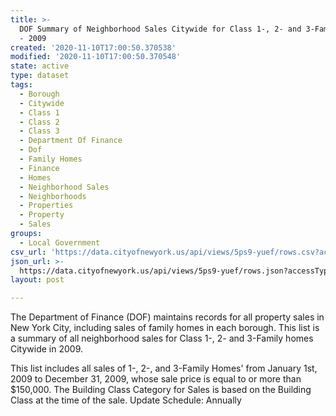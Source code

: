 ```yaml
---
title: >-
  DOF Summary of Neighborhood Sales Citywide for Class 1-, 2- and 3-Family homes
  - 2009
created: '2020-11-10T17:00:50.370538'
modified: '2020-11-10T17:00:50.370548'
state: active
type: dataset
tags:
  - Borough
  - Citywide
  - Class 1
  - Class 2
  - Class 3
  - Department Of Finance
  - Dof
  - Family Homes
  - Finance
  - Homes
  - Neighborhood Sales
  - Neighborhoods
  - Properties
  - Property
  - Sales
groups:
  - Local Government
csv_url: 'https://data.cityofnewyork.us/api/views/5ps9-yuef/rows.csv?accessType=DOWNLOAD'
json_url: >-
  https://data.cityofnewyork.us/api/views/5ps9-yuef/rows.json?accessType=DOWNLOAD
layout: post

---
```

The Department of Finance (DOF) maintains records for all property sales in New York City, including sales of family homes in each borough. This list is a summary of all neighborhood sales for Class 1-, 2- and 3-Family homes Citywide in 2009.

This list includes all sales of 1-, 2-, and 3-Family Homes' from January 1st, 2009 to December 31, 2009, whose sale price is equal to or more than $150,000.  The Building Class Category for Sales is based on the Building Class at the time of the sale.
Update Schedule: Annually
